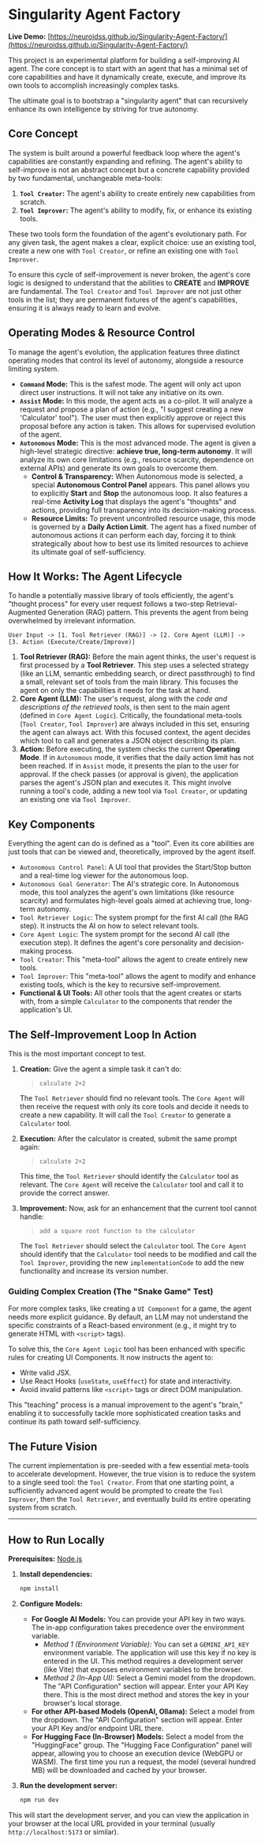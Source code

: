 

# Singularity Agent Factory

**Live Demo:** [https://neuroidss.github.io/Singularity-Agent-Factory/](https://neuroidss.github.io/Singularity-Agent-Factory/)

This project is an experimental platform for building a self-improving AI agent. The core concept is to start with an agent that has a minimal set of core capabilities and have it dynamically create, execute, and improve its own tools to accomplish increasingly complex tasks.

The ultimate goal is to bootstrap a "singularity agent" that can recursively enhance its own intelligence by striving for true autonomy.

## Core Concept

The system is built around a powerful feedback loop where the agent's capabilities are constantly expanding and refining. The agent's ability to self-improve is not an abstract concept but a concrete capability provided by two fundamental, unchangeable meta-tools:

1.  **`Tool Creator`:** The agent's ability to create entirely new capabilities from scratch.
2.  **`Tool Improver`:** The agent's ability to modify, fix, or enhance its existing tools.

These two tools form the foundation of the agent's evolutionary path. For any given task, the agent makes a clear, explicit choice: use an existing tool, create a new one with `Tool Creator`, or refine an existing one with `Tool Improver`.

To ensure this cycle of self-improvement is never broken, the agent's core logic is designed to understand that the abilities to **CREATE** and **IMPROVE** are fundamental. The `Tool Creator` and `Tool Improver` are not just other tools in the list; they are permanent fixtures of the agent's capabilities, ensuring it is always ready to learn and evolve.

## Operating Modes & Resource Control

To manage the agent's evolution, the application features three distinct operating modes that control its level of autonomy, alongside a resource limiting system.

*   **`Command` Mode:** This is the safest mode. The agent will only act upon direct user instructions. It will not take any initiative on its own.
*   **`Assist` Mode:** In this mode, the agent acts as a co-pilot. It will analyze a request and propose a plan of action (e.g., "I suggest creating a new 'Calculator' tool"). The user must then explicitly approve or reject this proposal before any action is taken. This allows for supervised evolution of the agent.
*   **`Autonomous` Mode:** This is the most advanced mode. The agent is given a high-level strategic directive: **achieve true, long-term autonomy**. It will analyze its own core limitations (e.g., resource scarcity, dependence on external APIs) and generate its own goals to overcome them. 
    *   **Control & Transparency:** When Autonomous mode is selected, a special **Autonomous Control Panel** appears. This panel allows you to explicitly **Start** and **Stop** the autonomous loop. It also features a real-time **Activity Log** that displays the agent's "thoughts" and actions, providing full transparency into its decision-making process.
    *   **Resource Limits:** To prevent uncontrolled resource usage, this mode is governed by a **Daily Action Limit**. The agent has a fixed number of autonomous actions it can perform each day, forcing it to think strategically about how to best use its limited resources to achieve its ultimate goal of self-sufficiency.

## How It Works: The Agent Lifecycle

To handle a potentially massive library of tools efficiently, the agent's "thought process" for every user request follows a two-step Retrieval-Augmented Generation (RAG) pattern. This prevents the agent from being overwhelmed by irrelevant information.

```
User Input -> [1. Tool Retriever (RAG)] -> [2. Core Agent (LLM)] -> [3. Action (Execute/Create/Improve)]
```

1.  **Tool Retriever (RAG):** Before the main agent thinks, the user's request is first processed by a **Tool Retriever**. This step uses a selected strategy (like an LLM, semantic embedding search, or direct passthrough) to find a small, relevant set of tools from the main library. This focuses the agent on only the capabilities it needs for the task at hand.
2.  **Core Agent (LLM):** The user's request, along with the *code and descriptions of the retrieved tools*, is then sent to the main agent (defined in `Core Agent Logic`). Critically, the foundational meta-tools (`Tool Creator`, `Tool Improver`) are always included in this set, ensuring the agent can always act. With this focused context, the agent decides which tool to call and generates a JSON object describing its plan.
3.  **Action:** Before executing, the system checks the current **Operating Mode**. If in `Autonomous` mode, it verifies that the daily action limit has not been reached. If in `Assist` mode, it presents the plan to the user for approval. If the check passes (or approval is given), the application parses the agent's JSON plan and executes it. This might involve running a tool's code, adding a new tool via `Tool Creator`, or updating an existing one via `Tool Improver`.

## Key Components

Everything the agent can do is defined as a "tool". Even its core abilities are just tools that can be viewed and, theoretically, improved by the agent itself.

-   `Autonomous Control Panel`: A UI tool that provides the Start/Stop button and a real-time log viewer for the autonomous loop.
-   `Autonomous Goal Generator`: The AI's strategic core. In Autonomous mode, this tool analyzes the agent's own limitations (like resource scarcity) and formulates high-level goals aimed at achieving true, long-term autonomy.
-   `Tool Retriever Logic`: The system prompt for the first AI call (the RAG step). It instructs the AI on how to select relevant tools.
-   `Core Agent Logic`: The system prompt for the second AI call (the execution step). It defines the agent's core personality and decision-making process.
-   `Tool Creator`: This "meta-tool" allows the agent to create entirely new tools.
-   `Tool Improver`: This "meta-tool" allows the agent to modify and enhance existing tools, which is the key to recursive self-improvement.
-   **Functional & UI Tools:** All other tools that the agent creates or starts with, from a simple `Calculator` to the components that render the application's UI.

## The Self-Improvement Loop In Action

This is the most important concept to test.

1.  **Creation:** Give the agent a simple task it can't do:
    > `calculate 2+2`

    The `Tool Retriever` should find no relevant tools. The `Core Agent` will then receive the request with only its core tools and decide it needs to create a new capability. It will call the `Tool Creator` to generate a `Calculator` tool.

2.  **Execution:** After the calculator is created, submit the same prompt again:
    > `calculate 2+2`

    This time, the `Tool Retriever` should identify the `Calculator` tool as relevant. The `Core Agent` will receive the `Calculator` tool and call it to provide the correct answer.

3.  **Improvement:** Now, ask for an enhancement that the current tool cannot handle:
    > `add a square root function to the calculator`

    The `Tool Retriever` should select the `Calculator` tool. The `Core Agent` should identify that the `Calculator` tool needs to be modified and call the `Tool Improver`, providing the new `implementationCode` to add the new functionality and increase its version number.

### Guiding Complex Creation (The "Snake Game" Test)

For more complex tasks, like creating a `UI Component` for a game, the agent needs more explicit guidance. By default, an LLM may not understand the specific constraints of a React-based environment (e.g., it might try to generate HTML with `<script>` tags).

To solve this, the `Core Agent Logic` tool has been enhanced with specific rules for creating UI Components. It now instructs the agent to:
- Write valid JSX.
- Use React Hooks (`useState`, `useEffect`) for state and interactivity.
- Avoid invalid patterns like `<script>` tags or direct DOM manipulation.

This "teaching" process is a manual improvement to the agent's "brain," enabling it to successfully tackle more sophisticated creation tasks and continue its path toward self-sufficiency.

## The Future Vision

The current implementation is pre-seeded with a few essential meta-tools to accelerate development. However, the true vision is to reduce the system to a single seed tool: the `Tool Creator`. From that one starting point, a sufficiently advanced agent would be prompted to create the `Tool Improver`, then the `Tool Retriever`, and eventually build its entire operating system from scratch.

---

## How to Run Locally

**Prerequisites:** [Node.js](https://nodejs.org/)

1.  **Install dependencies:**
    ```bash
    npm install
    ```
2.  **Configure Models:**
    -   **For Google AI Models:** You can provide your API key in two ways. The in-app configuration takes precedence over the environment variable.
        -   *Method 1 (Environment Variable):* You can set a `GEMINI_API_KEY` environment variable. The application will use this key if no key is entered in the UI. This method requires a development server (like Vite) that exposes environment variables to the browser.
        -   *Method 2 (In-App UI):* Select a Gemini model from the dropdown. The "API Configuration" section will appear. Enter your API Key there. This is the most direct method and stores the key in your browser's local storage.
    -   **For other API-based Models (OpenAI, Ollama):** Select a model from the dropdown. The "API Configuration" section will appear. Enter your API Key and/or endpoint URL there.
    -   **For Hugging Face (In-Browser) Models:** Select a model from the "HuggingFace" group. The "Hugging Face Configuration" panel will appear, allowing you to choose an execution device (WebGPU or WASM). The first time you run a request, the model (several hundred MB) will be downloaded and cached by your browser.

3.  **Run the development server:**
    ```bash
    npm run dev
    ```
This will start the development server, and you can view the application in your browser at the local URL provided in your terminal (usually `http://localhost:5173` or similar).